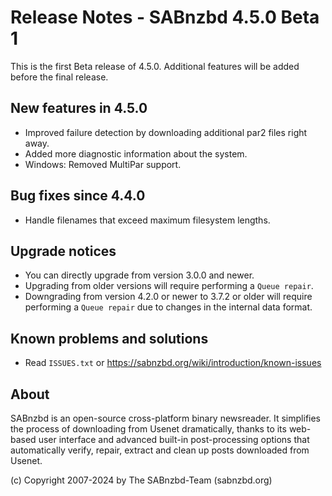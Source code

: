 Release Notes - SABnzbd 4.5.0 Beta 1
=========================================================

This is the first Beta release of 4.5.0.
Additional features will be added before the final release.

## New features in 4.5.0

* Improved failure detection by downloading additional par2 files right away.
* Added more diagnostic information about the system.
* Windows: Removed MultiPar support.

## Bug fixes since 4.4.0

* Handle filenames that exceed maximum filesystem lengths.

## Upgrade notices

* You can directly upgrade from version 3.0.0 and newer.
* Upgrading from older versions will require performing a `Queue repair`.
* Downgrading from version 4.2.0 or newer to 3.7.2 or older will require
  performing a `Queue repair` due to changes in the internal data format.

## Known problems and solutions

* Read `ISSUES.txt` or https://sabnzbd.org/wiki/introduction/known-issues

## About
SABnzbd is an open-source cross-platform binary newsreader.
It simplifies the process of downloading from Usenet dramatically, thanks to its web-based
user interface and advanced built-in post-processing options that automatically verify, repair,
extract and clean up posts downloaded from Usenet.

(c) Copyright 2007-2024 by The SABnzbd-Team (sabnzbd.org)
